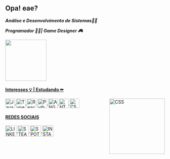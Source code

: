 ## Opa! eae?

**_Análise e Desenvolvimento de Sistemas🐱‍🚀_**




**_Programador 🐱‍💻| Game Designer 🎮_**
<div>
  <a href="https://github.com/Guilherme-Santos-Jpeg">
    <img height="130em" src="https://github-readme-stats.vercel.app/api?username=guilherme-santos-jpeg&showicons=true&theme=ayu-mirage&include_all_commits=true&count_private=true"/>
    </div>
  
  
  
#### Interesses 💡 | Estudando ✏

<img align="center" alt="Java" height="30" width="30" src="https://cdn-icons-png.flaticon.com/512/226/226777.png">
<img align="center" alt="Typescript" height="30" width="30" src="https://cdn-icons-png.flaticon.com/512/919/919832.png">
<img align="center" alt="React" height="30" width="30" src="https://cdn-icons.flaticon.com/png/512/1183/premium/1183672.png?token=exp=1633752558~hmac=e7a79095d288f4bb72fa7ebd2a238554">
<img align="center" alt="Python" height="30" width="30" src="https://cdn-icons.flaticon.com/png/512/3098/premium/3098090.png?token=exp=1633752659~hmac=9e4d46d18057558cf82af363db2eba90">
<img align="center" alt="ANGULAR" height="30" width="30" src="https://cdn.worldvectorlogo.com/logos/angular-icon.svg">     
<img align="center" alt="HTML" height="30" width="30" src="https://cdn-icons-png.flaticon.com/512/1216/1216733.png">
<img align="center" alt="CSS" height="30" width="30" src="https://cdn-icons-png.flaticon.com/512/732/732190.png">
<img align="Right" alt="CSS" height="175" width="175" src="https://media4.giphy.com/media/WJbZ59I9YaAbdWCsId/giphy.gif?cid=790b761140ff70d1b1b8535ddd9fcb5ff110591953222e3b&rid=giphy.gif&ct=g">
                                                                                                                                    
                                                                                                                                           
#### REDES SOCIAIS
 
<div>
 <a href="https://www.linkedin.com/in/guilherme-dos-santos-813171193/">
  <img align="center" alt="LINKEDIN" height="35" width="35" src="https://cdn-icons-png.flaticon.com/512/1384/1384889.png">
  <a href="https://steamcommunity.com/id/Doctor_Irun/">
  <img align="center" alt="STEAM" height="35" width="35" src="https://cdn-icons-png.flaticon.com/512/220/220608.png">
    <a href="https://open.spotify.com/user/doctoriron1266?si=ef75b5b38bbf4e87">
     <img align="center" alt="SPOTIFY" height="35" width="35" src="https://cdn-icons-png.flaticon.com/512/174/174872.png">  
       <a href="https://www.instagram.com/guilherme.jpeg_/?hl=pt-br">
     <img align="center" alt="INSTAGRAM" height="35" width="35" src="https://cdn-icons-png.flaticon.com/512/2111/2111463.png">  
         
